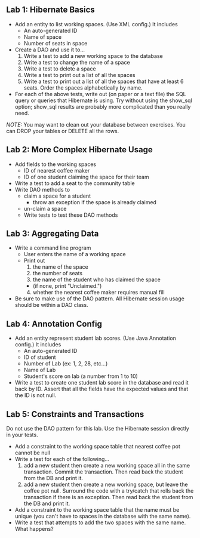 ## Lab 1: Hibernate Basics
- Add an entity to list working spaces. (Use XML config.) It includes
  - An auto-generated ID
  - Name of space
  - Number of seats in space
- Create a DAO and use it to...
  1. Write a test to add a new working space to the database
  2. Write a test to change the name of a space
  3. Write a test to delete a space
  4. Write a test to print out a list of all the spaces
  5. Write a test to print out a list of all the spaces that have at least 6 seats. Order the spaces alphabetically by name.
- For each of the above tests, write out (on paper or a text file) the SQL query or queries that Hibernate is using. Try without using the show_sql option; show_sql results are probably more complicated than you really need.

*NOTE:* You may want to clean out your database between exercises. You can DROP your tables or DELETE all the rows.

## Lab 2: More Complex Hibernate Usage
- Add fields to the working spaces
  - ID of nearest coffee maker
  - ID of one student claiming the space for their team
- Write a test to add a seat to the community table
- Write DAO methods to
  - claim a space for a student
    - throw an exception if the space is already claimed
  - un-claim a space
  - Write tests to test these DAO methods

## Lab 3: Aggregating Data
- Write a command line program
  - User enters the name of a working space
  - Print out
    1. the name of the space
    2. the number of seats
    3. the name of the student who has claimed the space
      - (if none, print "Unclaimed.")
    4. whether the nearest coffee maker requires manual fill
- Be sure to make use of the DAO pattern. All Hibernate session usage should be within a DAO class.

## Lab 4: Annotation Config
- Add an entity represent student lab scores. (Use Java Annotation config.) It includes
  - An auto-generated ID
  - ID of student
  - Number of Lab (ex: 1, 2, 28, etc...)
  - Name of Lab
  - Student's score on lab (a number from 1 to 10)
- Write a test to create one student lab score in the database and read it back by ID. Assert that all the fields have the expected values and that the ID is not null.

## Lab 5: Constraints and Transactions
Do not use the DAO pattern for this lab. Use the Hibernate session directly in your tests.
- Add a constraint to the working space table that nearest coffee pot cannot be null
- Write a test for each of the following...
  1. add a new student then create a new working space all in the same transaction. Commit the transaction. Then read back the student from the DB and print it.
  2. add a new student then create a new working space, but leave the coffee pot null. Surround the code with a try/catch that rolls back the transaction if there is an exception. Then read back the student from the DB and print it.
- Add a constraint to the working space table that the name must be unique (you can't have to spaces in the database with the same name).
- Write a test that attempts to add the two spaces with the same name. What happens?
